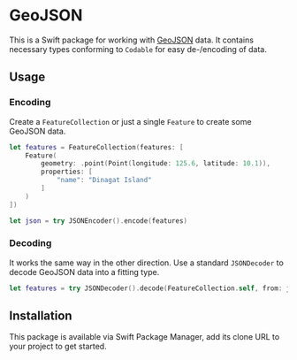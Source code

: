# GeoJSON

This is a Swift package for working with [GeoJSON](https://geojson.org) data. It contains necessary types conforming to `Codable` for easy de-/encoding of data.

## Usage

### Encoding

Create a `FeatureCollection` or just a single `Feature` to create some GeoJSON data. 

```swift
let features = FeatureCollection(features: [
    Feature(
        geometry: .point(Point(longitude: 125.6, latitude: 10.1)),
        properties: [
            "name": "Dinagat Island"
        ]
    )
])

let json = try JSONEncoder().encode(features)
```

### Decoding

It works the same way in the other direction. Use a standard `JSONDecoder` to decode GeoJSON data into a fitting type.

```swift
let features = try JSONDecoder().decode(FeatureCollection.self, from: json)
```

## Installation

This package is available via Swift Package Manager, add its clone URL to your project to get started.
